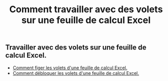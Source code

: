 ﻿---
title: Comment travailler avec des volets sur une feuille de calcul Excel
second_title: Aspose.Cells Cloud Documen
linktitle: Vitre
type: docs
url: /fr/worksheets/panes/
keywords: How to work with panes on an Excel worksheet
description: Aspose.Cells Cloud REST API prend en charge l'utilisation de volets sur une feuille de calcul Excel. Le SDK prend en charge différents types de langages de développement. Ils incluent Android, C#, Go, Java, NodeJS, Perl, PHP, Python, Ruby et Swift.
weight: 20
---
## Travailler avec des volets sur une feuille de calcul Excel.

- [Comment figer les volets d'une feuille de calcul Excel.](/cells/fr/worksheets/panes/freeze/) 
- [Comment débloquer les volets d'une feuille de calcul Excel.](/cells/fr/worksheets/panes/unfreeze/) 


